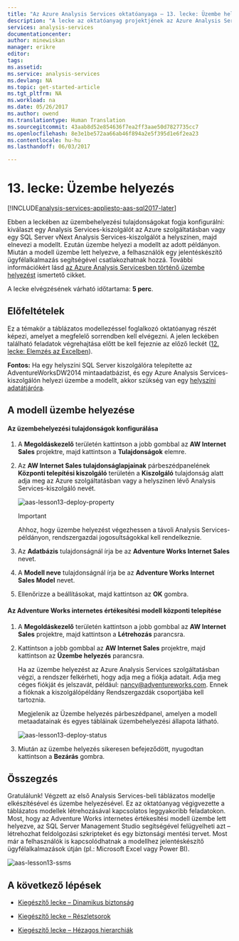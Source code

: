 ```yaml
---
title: "Az Azure Analysis Services oktatóanyaga – 13. lecke: Üzembe helyezés | Microsoft Docs"
description: "A lecke az oktatóanyag projektjének az Azure Analysis Services szolgáltatásban való üzembe helyezését ismerteti."
services: analysis-services
documentationcenter: 
author: minewiskan
manager: erikre
editor: 
tags: 
ms.assetid: 
ms.service: analysis-services
ms.devlang: NA
ms.topic: get-started-article
ms.tgt_pltfrm: NA
ms.workload: na
ms.date: 05/26/2017
ms.author: owend
ms.translationtype: Human Translation
ms.sourcegitcommit: 43aab8d52e854636f7ea2ff3aae50d7827735cc7
ms.openlocfilehash: 8e3e1be572aa66ab46f894a2e5f395d1e6f2ea23
ms.contentlocale: hu-hu
ms.lasthandoff: 06/03/2017

---
```

<a id="lesson-13-deploy" class="xliff"></a>

# 13. lecke: Üzembe helyezés

[!INCLUDE[analysis-services-appliesto-aas-sql2017-later](../../../includes/analysis-services-appliesto-aas-sql2017-later.md)]

Ebben a leckében az üzembehelyezési tulajdonságokat fogja konfigurálni: kiválaszt egy Analysis Services-kiszolgálót az Azure szolgáltatásban vagy egy SQL Server vNext Analysis Services-kiszolgálót a helyszínen, majd elnevezi a modellt. Ezután üzembe helyezi a modellt az adott példányon. Miután a modell üzembe lett helyezve, a felhasználók egy jelentéskészítő ügyfélalkalmazás segítségével csatlakozhatnak hozzá. További információkért lásd [az Azure Analysis Servicesben történő üzembe helyezést](https://docs.microsoft.com/azure/analysis-services/analysis-services-deploy) ismertető cikket.  
  
A lecke elvégzésének várható időtartama: **5 perc**.  
  
<a id="prerequisites" class="xliff"></a>

## Előfeltételek  
Ez a témakör a táblázatos modellezéssel foglalkozó oktatóanyag részét képezi, amelyet a megfelelő sorrendben kell elvégezni. A jelen leckében található feladatok végrehajtása előtt be kell fejeznie az előző leckét ([12. lecke: Elemzés az Excelben](../tutorials/aas-lesson-12-analyze-in-excel.md)).  

**Fontos:** Ha egy helyszíni SQL Server kiszolgálóra telepítette az AdventureWorksDW2014 mintaadatbázist, és egy Azure Analysis Services-kiszolgálón helyezi üzembe a modellt, akkor szükség van egy [helyszíni adatátjáróra](../analysis-services-gateway.md).
  
<a id="deploy-the-model" class="xliff"></a>

## A modell üzembe helyezése  
  
<a id="to-configure-deployment-properties" class="xliff"></a>

#### Az üzembehelyezési tulajdonságok konfigurálása  

  
1.  A **Megoldáskezelő** területén kattintson a jobb gombbal az **AW Internet Sales** projektre, majd kattintson a **Tulajdonságok** elemre.  
  
2.  Az **AW Internet Sales tulajdonságlapjainak** párbeszédpanelének **Központi telepítési kiszolgáló** területén a **Kiszolgáló** tulajdonság alatt adja meg az Azure szolgáltatásban vagy a helyszínen lévő Analysis Services-kiszolgáló nevét.  

    ![aas-lesson13-deploy-property](../tutorials/media/aas-lesson13-deploy-property.png)
 
    > [!IMPORTANT]  
    > Ahhoz, hogy üzembe helyezést végezhessen a távoli Analysis Services-példányon, rendszergazdai jogosultságokkal kell rendelkeznie.  
  
3.  Az **Adatbázis** tulajdonságnál írja be az **Adventure Works Internet Sales** nevet.  
  
4.  A **Modell neve** tulajdonságnál írja be az **Adventure Works Internet Sales Model** nevet.  
  
5.  Ellenőrizze a beállításokat, majd kattintson az **OK** gombra.  
  
<a id="to-deploy-the-adventure-works-internet-sales" class="xliff"></a>

#### Az Adventure Works internetes értékesítési modell központi telepítése
  
1.  A **Megoldáskezelő** területén kattintson a jobb gombbal az **AW Internet Sales** projektre, majd kattintson a **Létrehozás** parancsra.  

2.  Kattintson a jobb gombbal az **AW Internet Sales** projektre, majd kattintson az **Üzembe helyezés** parancsra.

    Ha az üzembe helyezést az Azure Analysis Services szolgáltatásban végzi, a rendszer felkérheti, hogy adja meg a fiókja adatait. Adja meg céges fiókját és jelszavát, például: nancy@adventureworks.com. Ennek a fióknak a kiszolgálópéldány Rendszergazdák csoportjába kell tartoznia.
  
    Megjelenik az Üzembe helyezés párbeszédpanel, amelyen a modell metaadatainak és egyes tábláinak üzembehelyezési állapota látható.  
    
    ![aas-lesson13-deploy-status](../tutorials/media/aas-lesson13-deploy-status.png)
  
3. Miután az üzembe helyezés sikeresen befejeződött, nyugodtan kattintson a **Bezárás** gombra.  
  
<a id="conclusion" class="xliff"></a>

## Összegzés  
Gratulálunk! Végzett az első Analysis Services-beli táblázatos modellje elkészítésével és üzembe helyezésével. Ez az oktatóanyag végigvezette a táblázatos modellek létrehozásával kapcsolatos leggyakoribb feladatokon. Most, hogy az Adventure Works internetes értékesítési modell üzembe lett helyezve, az SQL Server Management Studio segítségével felügyelheti azt – létrehozhat feldolgozási szkripteket és egy biztonsági mentési tervet. Most már a felhasználók is kapcsolódhatnak a modellhez jelentéskészítő ügyfélalkalmazások útján (pl.: Microsoft Excel vagy Power BI).  

![aas-lesson13-ssms](../tutorials/media/aas-lesson13-ssms.png)
  
  
  
<a id="whats-next" class="xliff"></a>

## A következő lépések
*  [Kiegészítő lecke – Dinamikus biztonság](../tutorials/aas-supplemental-lesson-dynamic-security.md)

*  [Kiegészítő lecke – Részletsorok](../tutorials/aas-supplemental-lesson-detail-rows.md)

*  [Kiegészítő lecke – Hézagos hierarchiák](../tutorials/aas-supplemental-lesson-ragged-hierarchies.md)

